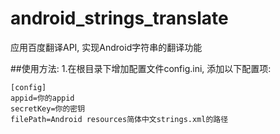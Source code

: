# android_strings_translate
应用百度翻译API, 实现Android字符串的翻译功能

##使用方法:
1.在根目录下增加配置文件config.ini, 添加以下配置项:<br>
```
[config]
appid=你的appid
secretKey=你的密钥
filePath=Android resources简体中文strings.xml的路径
```
